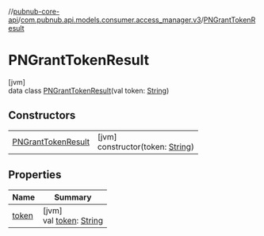 //[pubnub-core-api](../../../index.md)/[com.pubnub.api.models.consumer.access_manager.v3](../index.md)/[PNGrantTokenResult](index.md)

# PNGrantTokenResult

[jvm]\
data class [PNGrantTokenResult](index.md)(val token: [String](https://kotlinlang.org/api/latest/jvm/stdlib/kotlin/-string/index.html))

## Constructors

| | |
|---|---|
| [PNGrantTokenResult](-p-n-grant-token-result.md) | [jvm]<br>constructor(token: [String](https://kotlinlang.org/api/latest/jvm/stdlib/kotlin/-string/index.html)) |

## Properties

| Name | Summary |
|---|---|
| [token](token.md) | [jvm]<br>val [token](token.md): [String](https://kotlinlang.org/api/latest/jvm/stdlib/kotlin/-string/index.html) |
